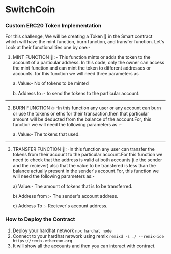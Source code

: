 # SwitchCoin
### Custom ERC20 Token Implementation
For this challenge, We will be creating a Token 🎫 in the Smart contract which will have the mint function, burn function, and transfer function. Let's Look at their functionalities one by one:-
1) MINT FUNCTION 🌱 :- This function mints or adds the token to the account of a particular address. In this code, only the owner can access the mint function and can mint the token to different addresses or accounts. for this function we will need three parameters as
 
   a. Value:- No of tokens to be minted
   
   b. Address to :- to send the tokens to the particular account.
_______  
2) BURN FUNCTION 🔥:-In this function any user or any account can burn or use the tokens or eths for their transaction,then that particular amount will be deducted from the balance of the account.For, this function we will need the following parameters as :-

   a. Value:- The tokens that used.
_________________ 
3) TRANSFER FUNCTION 🔄 :-In this function any user can transfer the tokens from their account to the particular account.For this function we need to check that the address is valid at both accounts (i.e the sender and the reciever) also that the value to be transfered is less than the balance actually present in the sender's account.For, this function we will need the following parameters as:-

   a) Value:- The amount of tokens that is to be transferred.
   
   b) Address from :- The sender's account address.
   
   c) Address To :- Reciever's account address.

### How to Deploy the Contract
1) Deploy your hardhat network
    `npx hardhat node`
3) Connect to your hardhat network using remix
    `remixd -s ./ --remix-ide https://remix.ethereum.org`
5) It will show all the accounts and then you can interact with contract.

   

